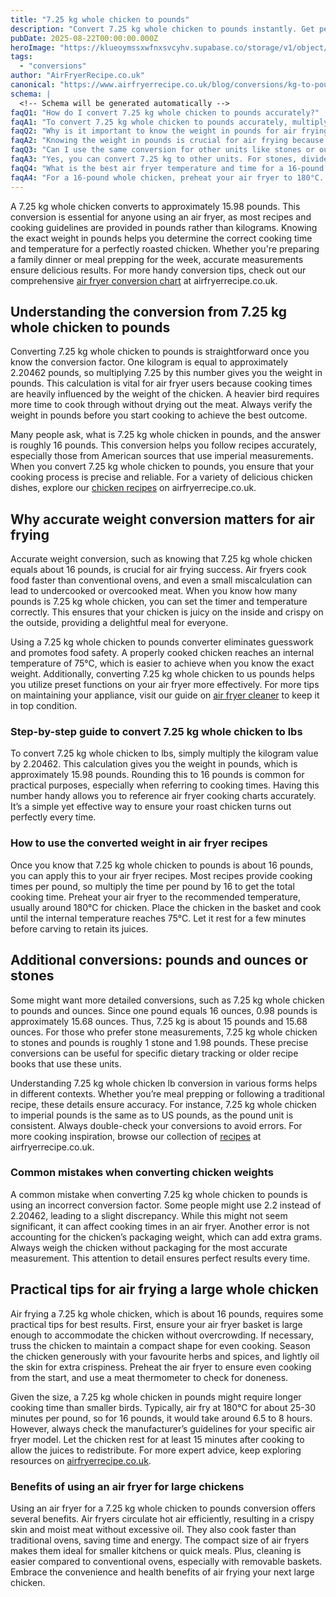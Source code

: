 ```yaml
---
title: "7.25 kg whole chicken to pounds"
description: "Convert 7.25 kg whole chicken to pounds instantly. Get perfect air fryer cooking times and temperatures for your next roast chicken dinner."
pubDate: 2025-08-22T00:00:00.000Z
heroImage: "https://klueoymssxwfnxsvcyhv.supabase.co/storage/v1/object/public/Shmucket/7-25-kg-whole-chicken-to-pounds.webp"
tags:
  - "conversions"
author: "AirFryerRecipe.co.uk"
canonical: "https://www.airfryerrecipe.co.uk/blog/conversions/kg-to-pounds/7-25-kg-whole-chicken-to-pounds"
schema: |
  <!-- Schema will be generated automatically -->
faqQ1: "How do I convert 7.25 kg whole chicken to pounds accurately?"
faqA1: "To convert 7.25 kg whole chicken to pounds accurately, multiply the kilogram value by 2.20462. This gives you approximately 15.98 pounds, which is commonly rounded to 16 pounds for practical cooking purposes. Always use a reliable digital scale for weighing and verify the conversion to ensure precise air fryer cooking times."
faqQ2: "Why is it important to know the weight in pounds for air frying a chicken?"
faqA2: "Knowing the weight in pounds is crucial for air frying because cooking times are typically calculated per pound. An inaccurate weight can lead to undercooked or overcooked chicken, affecting both safety and taste. For a 7.25 kg chicken (about 16 pounds), you need to adjust the time accordingly to achieve a juicy, fully cooked result without drying it out."
faqQ3: "Can I use the same conversion for other units like stones or ounces?"
faqA3: "Yes, you can convert 7.25 kg to other units. For stones, divide the pounds (15.98) by 14, giving approximately 1.14 stones. For ounces, multiply the decimal part of the pounds (0.98) by 16, resulting in about 15.68 ounces. These conversions are useful for specific recipes or dietary tracking but pounds remain the standard for air fryer guidelines."
faqQ4: "What is the best air fryer temperature and time for a 16-pound whole chicken?"
faqA4: "For a 16-pound whole chicken, preheat your air fryer to 180°C. Cook for approximately 25-30 minutes per pound, which totals about 6.5 to 8 hours. However, always use a meat thermometer to check that the internal temperature reaches 75°C. Let the chicken rest for 15 minutes before carving to ensure it stays moist and flavorful."
---
```

<p>A 7.25 kg whole chicken converts to approximately 15.98 pounds. This conversion is essential for anyone using an air fryer, as most recipes and cooking guidelines are provided in pounds rather than kilograms. Knowing the exact weight in pounds helps you determine the correct cooking time and temperature for a perfectly roasted chicken. Whether you're preparing a family dinner or meal prepping for the week, accurate measurements ensure delicious results. For more handy conversion tips, check out our comprehensive <a href="https://www.airfryerrecipe.co.uk/air-fryer-conversion-chart">air fryer conversion chart</a> at airfryerrecipe.co.uk.</p>

<h2>Understanding the conversion from 7.25 kg whole chicken to pounds</h2>
<p>Converting 7.25 kg whole chicken to pounds is straightforward once you know the conversion factor. One kilogram is equal to approximately 2.20462 pounds, so multiplying 7.25 by this number gives you the weight in pounds. This calculation is vital for air fryer users because cooking times are heavily influenced by the weight of the chicken. A heavier bird requires more time to cook through without drying out the meat. Always verify the weight in pounds before you start cooking to achieve the best outcome.</p>
<p>Many people ask, what is 7.25 kg whole chicken in pounds, and the answer is roughly 16 pounds. This conversion helps you follow recipes accurately, especially those from American sources that use imperial measurements. When you convert 7.25 kg whole chicken to pounds, you ensure that your cooking process is precise and reliable. For a variety of delicious chicken dishes, explore our <a href="https://www.airfryerrecipe.co.uk/recipe-category/chicken">chicken recipes</a> on airfryerrecipe.co.uk.</p>

<h2>Why accurate weight conversion matters for air frying</h2>
<p>Accurate weight conversion, such as knowing that 7.25 kg whole chicken equals about 16 pounds, is crucial for air frying success. Air fryers cook food faster than conventional ovens, and even a small miscalculation can lead to undercooked or overcooked meat. When you know how many pounds is 7.25 kg whole chicken, you can set the timer and temperature correctly. This ensures that your chicken is juicy on the inside and crispy on the outside, providing a delightful meal for everyone.</p>
<p>Using a 7.25 kg whole chicken to pounds converter eliminates guesswork and promotes food safety. A properly cooked chicken reaches an internal temperature of 75°C, which is easier to achieve when you know the exact weight. Additionally, converting 7.25 kg whole chicken to us pounds helps you utilize preset functions on your air fryer more effectively. For more tips on maintaining your appliance, visit our guide on <a href="https://www.airfryerrecipe.co.uk/air-fryer-cleaner">air fryer cleaner</a> to keep it in top condition.</p>

<h3>Step-by-step guide to convert 7.25 kg whole chicken to lbs</h3>
<p>To convert 7.25 kg whole chicken to lbs, simply multiply the kilogram value by 2.20462. This calculation gives you the weight in pounds, which is approximately 15.98 pounds. Rounding this to 16 pounds is common for practical purposes, especially when referring to cooking times. Having this number handy allows you to reference air fryer cooking charts accurately. It’s a simple yet effective way to ensure your roast chicken turns out perfectly every time.</p>

<h3>How to use the converted weight in air fryer recipes</h3>
<p>Once you know that 7.25 kg whole chicken to pounds is about 16 pounds, you can apply this to your air fryer recipes. Most recipes provide cooking times per pound, so multiply the time per pound by 16 to get the total cooking time. Preheat your air fryer to the recommended temperature, usually around 180°C for chicken. Place the chicken in the basket and cook until the internal temperature reaches 75°C. Let it rest for a few minutes before carving to retain its juices.</p>

<h2>Additional conversions: pounds and ounces or stones</h2>
<p>Some might want more detailed conversions, such as 7.25 kg whole chicken to pounds and ounces. Since one pound equals 16 ounces, 0.98 pounds is approximately 15.68 ounces. Thus, 7.25 kg is about 15 pounds and 15.68 ounces. For those who prefer stone measurements, 7.25 kg whole chicken to stones and pounds is roughly 1 stone and 1.98 pounds. These precise conversions can be useful for specific dietary tracking or older recipe books that use these units.</p>
<p>Understanding 7.25 kg whole chicken lb conversion in various forms helps in different contexts. Whether you’re meal prepping or following a traditional recipe, these details ensure accuracy. For instance, 7.25 kg whole chicken to imperial pounds is the same as to US pounds, as the pound unit is consistent. Always double-check your conversions to avoid errors. For more cooking inspiration, browse our collection of <a href="https://www.airfryerrecipe.co.uk/recipes">recipes</a> at airfryerrecipe.co.uk.</p>

<h3>Common mistakes when converting chicken weights</h3>
<p>A common mistake when converting 7.25 kg whole chicken to pounds is using an incorrect conversion factor. Some people might use 2.2 instead of 2.20462, leading to a slight discrepancy. While this might not seem significant, it can affect cooking times in an air fryer. Another error is not accounting for the chicken’s packaging weight, which can add extra grams. Always weigh the chicken without packaging for the most accurate measurement. This attention to detail ensures perfect results every time.</p>

<h2>Practical tips for air frying a large whole chicken</h2>
<p>Air frying a 7.25 kg whole chicken, which is about 16 pounds, requires some practical tips for best results. First, ensure your air fryer basket is large enough to accommodate the chicken without overcrowding. If necessary, truss the chicken to maintain a compact shape for even cooking. Season the chicken generously with your favourite herbs and spices, and lightly oil the skin for extra crispiness. Preheat the air fryer to ensure even cooking from the start, and use a meat thermometer to check for doneness.</p>
<p>Given the size, a 7.25 kg whole chicken in pounds might require longer cooking time than smaller birds. Typically, air fry at 180°C for about 25-30 minutes per pound, so for 16 pounds, it would take around 6.5 to 8 hours. However, always check the manufacturer’s guidelines for your specific air fryer model. Let the chicken rest for at least 15 minutes after cooking to allow the juices to redistribute. For more expert advice, keep exploring resources on <a href="https://www.airfryerrecipe.co.uk/">airfryerrecipe.co.uk</a>.</p>

<h3>Benefits of using an air fryer for large chickens</h3>
<p>Using an air fryer for a 7.25 kg whole chicken to pounds conversion offers several benefits. Air fryers circulate hot air efficiently, resulting in a crispy skin and moist meat without excessive oil. They also cook faster than traditional ovens, saving time and energy. The compact size of air fryers makes them ideal for smaller kitchens or quick meals. Plus, cleaning is easier compared to conventional ovens, especially with removable baskets. Embrace the convenience and health benefits of air frying your next large chicken.</p>
